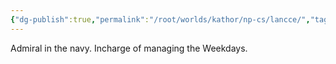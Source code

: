 ```yaml
---
{"dg-publish":true,"permalink":"/root/worlds/kathor/np-cs/lancce/","tags":["Kathor"]}
---
```




Admiral in the navy. Incharge of managing the Weekdays.